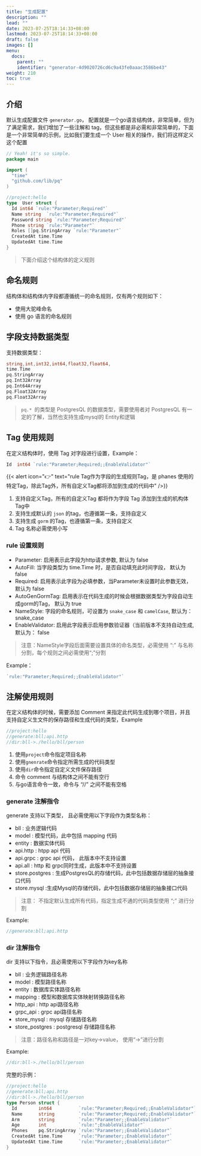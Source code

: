 ```yaml
---
title: "生成配置"
description: ""
lead: ""
date: 2023-07-25T18:14:33+08:00
lastmod: 2023-07-25T18:14:33+08:00
draft: false
images: []
menu:
  docs:
    parent: ""
    identifier: "generator-4d9020726cd6c9a43fe0aaac3586be43"
weight: 210
toc: true
---
```



## 介绍
默认生成配置文件 `generator.go`， 配置就是一个go语言结构体，非常简单，但为了满足需求，我们增加了一些注解和 tag，但这些都是非必需和非常简单的，下面是一个非常简单的示例，比如我们要生成一个 User 相关的操作，我们将这样定义这个配置
```go
// Yeah! it's so simple.
package main

import (
  "time"
  "github.com/lib/pq"
)

//project:hello
type  User struct {
  Id int64 `rule:"Parameter;Required"`
  Name string  `rule:"Parameter;Required"`
  Password string `rule:"Parameter;Required"`
  Phone string `rule:"Parameter"`
  Roles []pq.StringArray `rule:"Parameter"`
  CreatedAt time.Time
  UpdatedAt time.Time 
}

```

> 下面介绍这个结构体的定义规则

## 命名规则

结构体和结构体内字段都遵循统一的命名规则，仅有两个规则如下：

- 使用大驼峰命名
- 使用 go 语言的命名规则



## 字段支持数据类型

支持数据类型：

```Go
string,int,int32,int64,float32,float64,
time.Time
pq.StringArray
pq.Int32Array
pq.Int64Array
pq.Float32Array
pq.Float32Array

```

> `pq.* `的类型是 PostgresQL 的数据类型，需要使用者对 PostgresQL 有一定的了解，当然也支持生成mysql的 Entity和逻辑



## Tag 使用规则

在定义结构体时，使用 Tag 对字段进行设置，Example：

```Go
Id  int64 `rule:"Parameter;Required;;EnableValidator"`
```


{{< alert icon="👉" text="rule Tag作为字段的生成规则Tag，是 phanes 使用的特定Tag，除此Tag外，所有自定义Tag都将添加到生成的代码中" />}}


1. 支持自定义Tag，所有的自定义Tag 都将作为字段 Tag 添加到生成的机构体Tag中
2. 支持生成默认的 `json` 的tag，也遵循第一条，支持自定义
3. 支持生成 `gorm` 的Tag，也遵循第一条，支持自定义
4. Tag 名称必需使用小写

### rule 设置规则

- Parameter: 启用表示此字段为http请求参数, 默认为 false
- AutoFill:  当字段类型为 time.Time 时，是否自动填充此时间字段，  默认为 false
- Required: 启用表示此字段为必填参数，当Parameter未设置时此参数无效，  默认为 false
- AutoGenGormTag: 启用表示在代码生成的时候会根据数据类型为字段自动生成gorm的Tag，  默认为 true
- NameStyle: 字段的命名规则，可设置为 `snake_case` 和 `camelCase`, 默认为：snake_case
- EnableValidator: 启用此字段表示启用参数验证器（当前版本不支持自动生成, 默认为： false



> 注意：NameStyle字段后面需要设置具体的命名类型，必需使用 “:” 与名称分割，每个规则之间必需使用“;”分割

Example：

```Go
`rule:"Parameter;Required;;EnableValidator"`
```


## 注解使用规则
在定义结构体的时候，需要添加 Comment 来指定此代码生成到哪个项目，并且支持自定义生文件的保存路径和生成代码的类型，Example

```Go
//project:hello
//generate:bll;api.http
//dir:bll->./hello/bll/person
```

1. 使用`project`命令指定项目名称
2. 使用`gnenrate`命令指定所需生成的代码类型
3. 使用`dir`命令指定自定义文件保存路径
4. 命令 comment 与结构体之间不能有空行
5. 与go语言命令一致，命令与 “//” 之间不能有空格

### generate 注解指令

generate 支持以下类型， 且必需使用以下字段作为类型名称：

- bll : 业务逻辑代码
- model : 模型代码，此中包括 mapping 代码
- entity : 数据实体代码
- api.http : htpp api 代码
- api.grpc : grpc api 代码， 此版本中不支持设置
- api.all : http 和 grpc同时生成，此版本中不支持设置
- store.postgres : 生成PostgresQL的存储代码，此中包括数据存储层的抽象接口代码
- store.mysql :生成Mysql的存储代码，此中包括数据存储层的抽象接口代码

> 注意： 不指定默认生成所有代码，指定生成不通的代码类型使用 “;” 进行分割

Example:

```Go
//generate:bll;api.http
```

### dir 注解指令

dir 支持以下指令，且必需使用以下字段作为key名称

- bll : 业务逻辑路径名称
- model : 模型路径名称
- entity : 数据库实体路径名称
- mapping : 模型和数据库实体映射转换路径名称
- http_api : http api路径名称
- grpc_api : grpc api路径名称
- store_mysql : mysql 存储路径名称
- store_postgres : postgresql 存储路径名称

> 注意：路径名称和路径是一对key→value， 使用“→”进行分割

Example:

```Go
//dir:bll->./hello/bll/person
```



完整的示例：

```Go
//project:hello
//generate:bll;api.http
//dir:bll->./hello/bll/person
type Person struct {
  Id        int64          `rule:"Parameter;Required;;EnableValidator"`
  Name      string         `rule:"Parameter;Required;;EnableValidator"`
  Arm       string         `rule:"Parameter;;EnableValidator"`
  Age       int            `rule:";EnableValidator"`
  Phones    pq.StringArray `rule:"Parameter;;EnableValidator"`
  CreatedAt time.Time      `rule:"Parameter;;EnableValidator"`
  UpdatedAt time.Time      `rule:"Parameter;;EnableValidator"`
}

```

